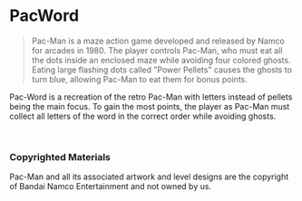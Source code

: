 # PacWord

> Pac-Man is a maze action game developed and released by Namco for arcades in 1980. The player controls Pac-Man, who must eat all the dots inside an enclosed maze while avoiding four colored ghosts. Eating large flashing dots called "Power Pellets" causes the ghosts to turn blue, allowing Pac-Man to eat them for bonus points.

Pac-Word is a recreation of the retro Pac-Man with letters instead of pellets being the main focus. To gain the most points, the player as Pac-Man must collect all letters of the word in the correct order while avoiding ghosts.

<br>

###  Copyrighted Materials
Pac-Man and all its associated artwork and level designs are the copyright of Bandai Namco Entertainment and 	not owned by us.